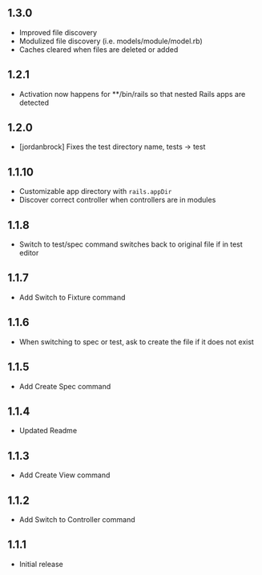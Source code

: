 ## 1.3.0

- Improved file discovery
- Modulized file discovery (i.e. models/module/model.rb)
- Caches cleared when files are deleted or added

## 1.2.1

- Activation now happens for \*\*/bin/rails so that nested Rails apps are detected

## 1.2.0

- [jordanbrock] Fixes the test directory name, tests -> test

## 1.1.10

- Customizable app directory with `rails.appDir`
- Discover correct controller when controllers are in modules

## 1.1.8

- Switch to test/spec command switches back to original file if in test editor

## 1.1.7

- Add Switch to Fixture command

## 1.1.6

- When switching to spec or test, ask to create the file if it does not exist

## 1.1.5

- Add Create Spec command

## 1.1.4

- Updated Readme

## 1.1.3

- Add Create View command

## 1.1.2

- Add Switch to Controller command

## 1.1.1

- Initial release
